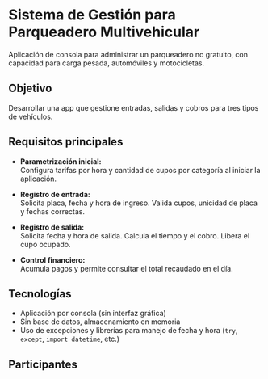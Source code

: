 

# Sistema de Gestión para Parqueadero Multivehicular

Aplicación de consola para administrar un parqueadero no gratuito, con capacidad para carga pesada, automóviles y motocicletas.

## Objetivo

Desarrollar una app que gestione entradas, salidas y cobros para tres tipos de vehículos.

## Requisitos principales

- **Parametrización inicial:**  
  Configura tarifas por hora y cantidad de cupos por categoría al iniciar la aplicación.

- **Registro de entrada:**  
  Solicita placa, fecha y hora de ingreso. Valida cupos, unicidad de placa y fechas correctas.

- **Registro de salida:**  
  Solicita fecha y hora de salida. Calcula el tiempo y el cobro. Libera el cupo ocupado.

- **Control financiero:**  
  Acumula pagos y permite consultar el total recaudado en el día.

## Tecnologías

- Aplicación por consola (sin interfaz gráfica)
- Sin base de datos, almacenamiento en memoria
- Uso de excepciones y librerías para manejo de fecha y hora (`try`, `except`, `import datetime`, etc.)

## Participantes


